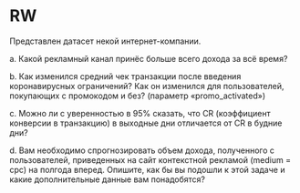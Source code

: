 # RW
Представлен датасет некой интернет-компании.

a. Какой рекламный канал принёс больше всего дохода за всё время?

b. Как изменился средний чек транзакции после введения коронавирусных ограничений? Как он изменился для пользователей, покупающих с промокодом и без? (параметр «promo_activated»)

c. Можно ли с уверенностью в 95% сказать, что CR (коэффициент конверсии в транзакцию) в выходные дни отличается от CR в будние дни?

d. Вам необходимо спрогнозировать объем дохода, полученного с пользователей, приведенных на сайт контекстной рекламой (medium = cpc) на полгода вперед. Опишите, как бы вы подошли к этой задаче и какие дополнительные данные вам понадобятся?
